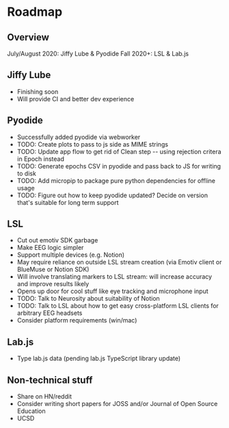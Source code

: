 # Roadmap

## Overview

July/August 2020: Jiffy Lube & Pyodide
Fall 2020+: LSL & Lab.js

## Jiffy Lube

- Finishing soon
- Will provide CI and better dev experience

## Pyodide

- Successfully added pyodide via webworker
- TODO: Create plots to pass to js side as MIME strings
- TODO: Update app flow to get rid of Clean step -- using rejection critera in Epoch instead
- TODO: Generate epochs CSV in pyodide and pass back to JS for writing to disk
- TODO: Add micropip to package pure python dependencies for offline usage
- TODO: Figure out how to keep pyodide updated? Decide on version that's suitable for long term support

## LSL

- Cut out emotiv SDK garbage
- Make EEG logic simpler
- Support multiple devices (e.g. Notion)
- May require reliance on outside LSL stream creation (via Emotiv client or BlueMuse or Notion SDK)
- Will involve translating markers to LSL stream: will increase accuracy and improve results likely
- Opens up door for cool stuff like eye tracking and microphone input
- TODO: Talk to Neurosity about suitability of Notion
- TODO: Talk to LSL about how to get easy cross-platform LSL clients for arbitrary EEG headsets
- Consider platform requirements (win/mac)

## Lab.js

- Type lab.js data (pending lab.js TypeScript library update)

## Non-technical stuff
- Share on HN/reddit
- Consider writing short papers for JOSS and/or Journal of Open Source Education
- UCSD
